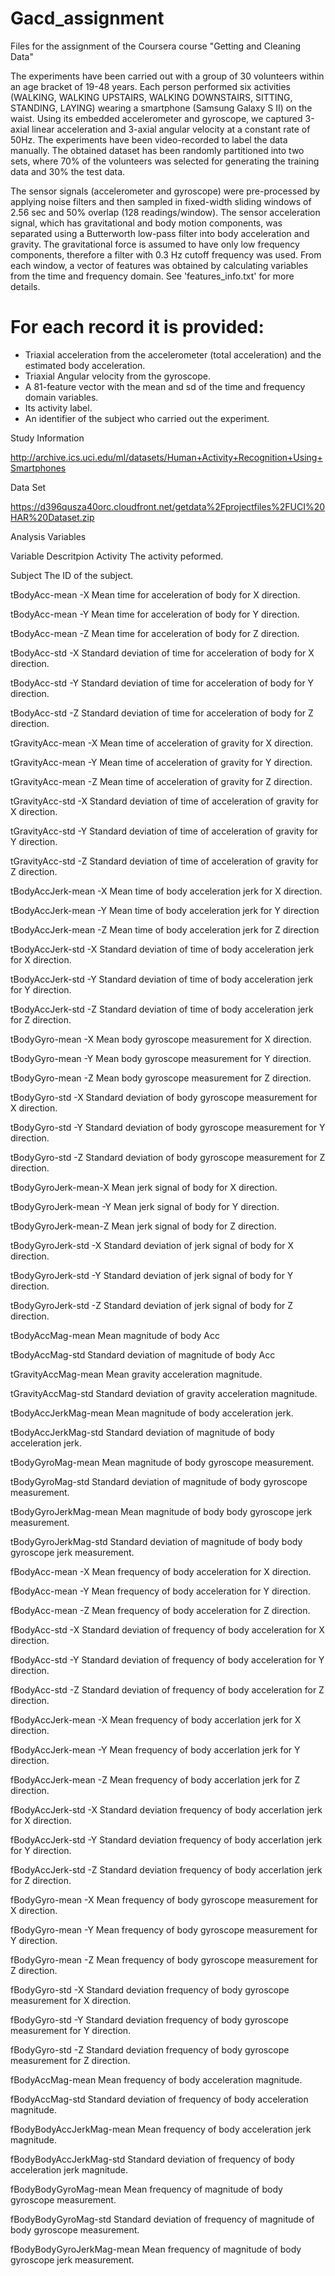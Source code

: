 Gacd_assignment
===============

Files for the assignment of the Coursera course "Getting and Cleaning Data" 



The experiments have been carried out with a group of 30 volunteers within an age bracket of 19-48 years. Each person performed six activities (WALKING, WALKING UPSTAIRS, WALKING DOWNSTAIRS, SITTING, STANDING, LAYING) wearing a smartphone (Samsung Galaxy S II) on the waist. Using its embedded accelerometer and gyroscope, we captured 3-axial linear acceleration and 3-axial angular velocity at a constant rate of 50Hz. The experiments have been video-recorded to label the data manually. The obtained dataset has been randomly partitioned into two sets, where 70% of the volunteers was selected for generating the training data and 30% the test data. 

The sensor signals (accelerometer and gyroscope) were pre-processed by applying noise filters and then sampled in fixed-width sliding windows of 2.56 sec and 50% overlap (128 readings/window). The sensor acceleration signal, which has gravitational and body motion components, was separated using a Butterworth low-pass filter into body acceleration and gravity. The gravitational force is assumed to have only low frequency components, therefore a filter with 0.3 Hz cutoff frequency was used. From each window, a vector of features was obtained by calculating variables from the time and frequency domain. See 'features_info.txt' for more details. 

For each record it is provided:
======================================

- Triaxial acceleration from the accelerometer (total acceleration) and the estimated body acceleration.
- Triaxial Angular velocity from the gyroscope. 
- A 81-feature vector with the mean and sd of the time and frequency domain variables. 
- Its activity label. 
- An identifier of the subject who carried out the experiment.


Study Information

http://archive.ics.uci.edu/ml/datasets/Human+Activity+Recognition+Using+Smartphones

Data Set

https://d396qusza40orc.cloudfront.net/getdata%2Fprojectfiles%2FUCI%20HAR%20Dataset.zip



Analysis Variables


Variable	            Descritpion
Activity	            The activity peformed.

Subject	              The ID of the subject.

tBodyAcc-mean -X	    Mean time for acceleration of body for X direction.  

tBodyAcc-mean -Y    	Mean time for acceleration of body for Y direction.

tBodyAcc-mean  -Z	    Mean time for acceleration of body for Z direction.

tBodyAcc-std  -X  	  Standard deviation of time for acceleration of body for X direction.

tBodyAcc-std  -Y  	  Standard deviation of time for acceleration of body for Y direction.

tBodyAcc-std  -Z	    Standard deviation of time for acceleration of body for Z direction.

tGravityAcc-mean  -X 	Mean time of acceleration of gravity for X direction.

tGravityAcc-mean  -Y	Mean time of acceleration of gravity for Y direction.

tGravityAcc-mean  -Z	Mean time of acceleration of gravity for Z direction.

tGravityAcc-std  -X	  Standard deviation of time of acceleration of gravity for X direction.

tGravityAcc-std  -Y	  Standard deviation of time of acceleration of gravity for Y direction.

tGravityAcc-std  -Z	  Standard deviation of time of acceleration of gravity for Z direction.

tBodyAccJerk-mean -X	Mean time of body acceleration jerk for X direction.

tBodyAccJerk-mean -Y	Mean time of body acceleration jerk for Y direction

tBodyAccJerk-mean -Z	Mean time of body acceleration jerk for Z direction

tBodyAccJerk-std  -X	Standard deviation of time of body acceleration jerk for X direction.

tBodyAccJerk-std  -Y	Standard deviation of time of body acceleration jerk for Y direction.

tBodyAccJerk-std  -Z	Standard deviation of time of body acceleration jerk for Z direction.

tBodyGyro-mean  -X	  Mean body gyroscope measurement for X direction.

tBodyGyro-mean  -Y	  Mean body gyroscope measurement for Y direction.

tBodyGyro-mean  -Z	  Mean body gyroscope measurement for Z direction.

tBodyGyro-std  -X	    Standard deviation of body gyroscope measurement for X direction.

tBodyGyro-std  -Y	    Standard deviation of body gyroscope measurement for Y direction.

tBodyGyro-std  -Z	    Standard deviation of body gyroscope measurement for Z direction.

tBodyGyroJerk-mean-X	Mean jerk signal of body for X direction.

tBodyGyroJerk-mean -Y	Mean jerk signal of body for Y direction.

tBodyGyroJerk-mean-Z	Mean jerk signal of body for Z direction.

tBodyGyroJerk-std  -X	Standard deviation of jerk signal of body for X direction.

tBodyGyroJerk-std  -Y	Standard deviation of jerk signal of body for Y direction.

tBodyGyroJerk-std  -Z	Standard deviation of jerk signal of body for Z direction.

tBodyAccMag-mean     	Mean magnitude of body Acc

tBodyAccMag-std  	    Standard deviation of magnitude of body Acc

tGravityAccMag-mean  	Mean gravity acceleration magnitude.

tGravityAccMag-std  	Standard deviation of gravity acceleration magnitude.

tBodyAccJerkMag-mean  Mean magnitude of body acceleration jerk.

tBodyAccJerkMag-std  	Standard deviation of magnitude of body acceleration jerk.

tBodyGyroMag-mean    	Mean magnitude of body gyroscope measurement.

tBodyGyroMag-std     	Standard deviation of magnitude of body gyroscope measurement.

tBodyGyroJerkMag-mean	Mean magnitude of body body gyroscope jerk measurement.

tBodyGyroJerkMag-std  Standard deviation of magnitude of body body gyroscope jerk measurement.

fBodyAcc-mean  -X	    Mean frequency of body acceleration for X direction.

fBodyAcc-mean  -Y	    Mean frequency of body acceleration for Y direction.

fBodyAcc-mean  -Z	    Mean frequency of body acceleration for Z direction.

fBodyAcc-std  -X	    Standard deviation of frequency of body acceleration for X direction.

fBodyAcc-std  -Y	    Standard deviation of frequency of body acceleration for Y direction.

fBodyAcc-std  -Z	    Standard deviation of frequency of body acceleration for Z direction.

fBodyAccJerk-mean  -X	Mean frequency of body accerlation jerk for X direction.

fBodyAccJerk-mean  -Y	Mean frequency of body accerlation jerk for Y direction.

fBodyAccJerk-mean  -Z	Mean frequency of body accerlation jerk for Z direction.

fBodyAccJerk-std  -X	Standard deviation frequency of body accerlation jerk for X direction.

fBodyAccJerk-std  -Y	Standard deviation frequency of body accerlation jerk for Y direction.

fBodyAccJerk-std  -Z	Standard deviation frequency of body accerlation jerk for Z direction.

fBodyGyro-mean  -X	  Mean frequency of body gyroscope measurement for X direction.

fBodyGyro-mean  -Y   	Mean frequency of body gyroscope measurement for Y direction.

fBodyGyro-mean  -Z	  Mean frequency of body gyroscope measurement for Z direction.

fBodyGyro-std  -X	    Standard deviation frequency of body gyroscope measurement for X direction.

fBodyGyro-std  -Y	    Standard deviation frequency of body gyroscope measurement for Y direction.

fBodyGyro-std  -Z	    Standard deviation frequency of body gyroscope measurement for Z direction.

fBodyAccMag-mean    	Mean frequency of body acceleration magnitude.

fBodyAccMag-std  	    Standard deviation of frequency of body acceleration magnitude.

fBodyBodyAccJerkMag-mean Mean frequency of body acceleration jerk magnitude.

fBodyBodyAccJerkMag-std  	Standard deviation of frequency of body acceleration jerk magnitude.

fBodyBodyGyroMag-mean  	  Mean frequency of magnitude of body gyroscope measurement.

fBodyBodyGyroMag-std  	  Standard deviation of frequency of magnitude of body gyroscope measurement.

fBodyBodyGyroJerkMag-mean Mean frequency of magnitude of body gyroscope jerk measurement.

